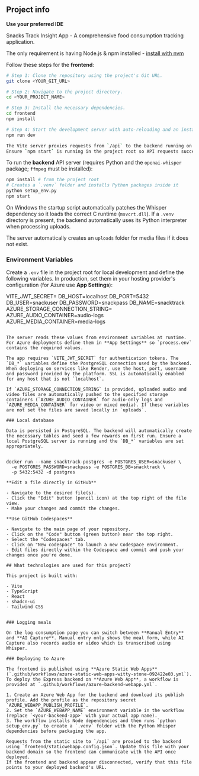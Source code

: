 

## Project info

**Use your preferred IDE**

Snacks Track Insight App - A comprehensive food consumption tracking application.

The only requirement is having Node.js & npm installed - [install with nvm](https://github.com/nvm-sh/nvm#installing-and-updating)

Follow these steps for the **frontend**:

```sh
# Step 1: Clone the repository using the project's Git URL.
git clone <YOUR_GIT_URL>

# Step 2: Navigate to the project directory.
cd <YOUR_PROJECT_NAME>

# Step 3: Install the necessary dependencies.
cd frontend
npm install

# Step 4: Start the development server with auto-reloading and an instant preview.
npm run dev

The Vite server proxies requests from `/api` to the backend running on port `4000`.
Ensure `npm start` is running in the project root so API requests succeed during development.
```

To run the **backend** API server (requires Python and the `openai-whisper` package; `ffmpeg` must be installed):

```sh
npm install # from the project root
# Creates a `.venv` folder and installs Python packages inside it
python setup_env.py
npm start
```

On Windows the startup script automatically patches the Whisper dependency so it
loads the correct C runtime (`msvcrt.dll`). If a `.venv` directory is present,
the backend automatically uses its Python interpreter when processing uploads.

The server automatically creates an `uploads` folder for media files if it does not exist.

### Environment Variables

Create a `.env` file in the project root for local development and define the following variables. In production, set them in your hosting provider's configuration (for Azure use **App Settings**):

VITE_JWT_SECRET=<your secret key>
DB_HOST=localhost
DB_PORT=5432
DB_USER=snackuser
DB_PASSWORD=snackpass
DB_NAME=snacktrack
AZURE_STORAGE_CONNECTION_STRING=<your connection string>
AZURE_AUDIO_CONTAINER=audio-logs
AZURE_MEDIA_CONTAINER=media-logs
```

The server reads these values from environment variables at runtime. For Azure deployments define them in **App Settings** so `process.env` contains the required values.

The app requires `VITE_JWT_SECRET` for authentication tokens. The `DB_*` variables define the PostgreSQL connection used by the backend. When deploying on services like Render, use the host, port, username and password provided by the platform. SSL is automatically enabled for any host that is not `localhost`.

If `AZURE_STORAGE_CONNECTION_STRING` is provided, uploaded audio and video files are automatically pushed to the specified storage containers (`AZURE_AUDIO_CONTAINER` for audio-only logs and `AZURE_MEDIA_CONTAINER` for video or mixed media). If these variables are not set the files are saved locally in `uploads`.

### Local database

Data is persisted in PostgreSQL. The backend will automatically create the necessary tables and seed a few rewards on first run. Ensure a local PostgreSQL server is running and the `DB_*` variables are set appropriately.


docker run --name snacktrack-postgres -e POSTGRES_USER=snackuser \
  -e POSTGRES_PASSWORD=snackpass -e POSTGRES_DB=snacktrack \
  -p 5432:5432 -d postgres

**Edit a file directly in GitHub**

- Navigate to the desired file(s).
- Click the "Edit" button (pencil icon) at the top right of the file view.
- Make your changes and commit the changes.

**Use GitHub Codespaces**

- Navigate to the main page of your repository.
- Click on the "Code" button (green button) near the top right.
- Select the "Codespaces" tab.
- Click on "New codespace" to launch a new Codespace environment.
- Edit files directly within the Codespace and commit and push your changes once you're done.

## What technologies are used for this project?

This project is built with:

- Vite
- TypeScript
- React
- shadcn-ui
- Tailwind CSS


### Logging meals

On the log consumption page you can switch between **Manual Entry** and **AI Capture**. Manual entry only shows the meal form, while AI Capture also records audio or video which is transcribed using Whisper.

### Deploying to Azure

The frontend is published using **Azure Static Web Apps** (`.github/workflows/azure-static-web-apps-witty-stone-092422e03.yml`). To deploy the Express backend on **Azure Web App**, a workflow is provided at `.github/workflows/azure-backend-webapp.yml`.

1. Create an Azure Web App for the backend and download its publish profile. Add the profile as the repository secret `AZURE_WEBAPP_PUBLISH_PROFILE`.
2. Set the `AZURE_WEBAPP_NAME` environment variable in the workflow (replace `<your-backend-app>` with your actual app name).
3. The workflow installs Node dependencies and then runs `python setup_env.py` to create a `.venv` folder with the Python Whisper dependencies before packaging the app.

Requests from the static site to `/api` are proxied to the backend using `frontend/staticwebapp.config.json`. Update this file with your backend domain so the frontend can communicate with the API once deployed.
If the frontend and backend appear disconnected, verify that this file points to your deployed backend's URL.

